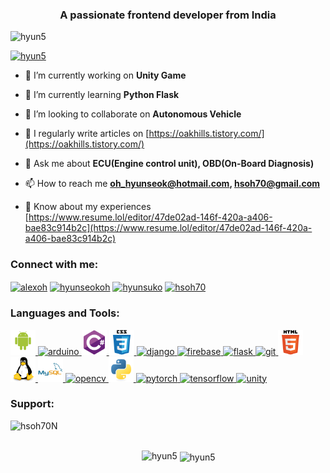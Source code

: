 <h3 align="center">A passionate frontend developer from India</h3>

<p align="left"> <img src="https://komarev.com/ghpvc/?username=hyun5&label=Profile%20views&color=0e75b6&style=flat" alt="hyun5" /> </p>

<p align="left"> <a href="https://github.com/ryo-ma/github-profile-trophy"><img src="https://github-profile-trophy.vercel.app/?username=hyun5" alt="hyun5" /></a> </p>

- 🔭 I’m currently working on **Unity Game**

- 🌱 I’m currently learning **Python Flask**

- 👯 I’m looking to collaborate on **Autonomous Vehicle**

- 📝 I regularly write articles on [https://oakhills.tistory.com/](https://oakhills.tistory.com/)

- 💬 Ask me about **ECU(Engine control unit), OBD(On-Board Diagnosis)**

- 📫 How to reach me **oh_hyunseok@hotmail.com, hsoh70@gmail.com**

- 📄 Know about my experiences [https://www.resume.lol/editor/47de02ad-146f-420a-a406-bae83c914b2c](https://www.resume.lol/editor/47de02ad-146f-420a-a406-bae83c914b2c)

<h3 align="left">Connect with me:</h3>
<p align="left">
<a href="https://codepen.io/alexoh" target="blank"><img align="center" src="https://raw.githubusercontent.com/rahuldkjain/github-profile-readme-generator/master/src/images/icons/Social/codepen.svg" alt="alexoh" height="30" width="40" /></a>
<a href="https://twitter.com/hyunseokoh" target="blank"><img align="center" src="https://raw.githubusercontent.com/rahuldkjain/github-profile-readme-generator/master/src/images/icons/Social/twitter.svg" alt="hyunseokoh" height="30" width="40" /></a>
<a href="https://linkedin.com/in/hyunsuko" target="blank"><img align="center" src="https://raw.githubusercontent.com/rahuldkjain/github-profile-readme-generator/master/src/images/icons/Social/linked-in-alt.svg" alt="hyunsuko" height="30" width="40" /></a>
<a href="https://www.youtube.com/c/hsoh70" target="blank"><img align="center" src="https://raw.githubusercontent.com/rahuldkjain/github-profile-readme-generator/master/src/images/icons/Social/youtube.svg" alt="hsoh70" height="30" width="40" /></a>
</p>

<h3 align="left">Languages and Tools:</h3>
<p align="left"> <a href="https://developer.android.com" target="_blank" rel="noreferrer"> <img src="https://raw.githubusercontent.com/devicons/devicon/master/icons/android/android-original-wordmark.svg" alt="android" width="40" height="40"/> </a> <a href="https://www.arduino.cc/" target="_blank" rel="noreferrer"> <img src="https://cdn.worldvectorlogo.com/logos/arduino-1.svg" alt="arduino" width="40" height="40"/> </a> <a href="https://www.w3schools.com/cs/" target="_blank" rel="noreferrer"> <img src="https://raw.githubusercontent.com/devicons/devicon/master/icons/csharp/csharp-original.svg" alt="csharp" width="40" height="40"/> </a> <a href="https://www.w3schools.com/css/" target="_blank" rel="noreferrer"> <img src="https://raw.githubusercontent.com/devicons/devicon/master/icons/css3/css3-original-wordmark.svg" alt="css3" width="40" height="40"/> </a> <a href="https://www.djangoproject.com/" target="_blank" rel="noreferrer"> <img src="https://cdn.worldvectorlogo.com/logos/django.svg" alt="django" width="40" height="40"/> </a> <a href="https://firebase.google.com/" target="_blank" rel="noreferrer"> <img src="https://www.vectorlogo.zone/logos/firebase/firebase-icon.svg" alt="firebase" width="40" height="40"/> </a> <a href="https://flask.palletsprojects.com/" target="_blank" rel="noreferrer"> <img src="https://www.vectorlogo.zone/logos/pocoo_flask/pocoo_flask-icon.svg" alt="flask" width="40" height="40"/> </a> <a href="https://git-scm.com/" target="_blank" rel="noreferrer"> <img src="https://www.vectorlogo.zone/logos/git-scm/git-scm-icon.svg" alt="git" width="40" height="40"/> </a> <a href="https://www.w3.org/html/" target="_blank" rel="noreferrer"> <img src="https://raw.githubusercontent.com/devicons/devicon/master/icons/html5/html5-original-wordmark.svg" alt="html5" width="40" height="40"/> </a> <a href="https://www.linux.org/" target="_blank" rel="noreferrer"> <img src="https://raw.githubusercontent.com/devicons/devicon/master/icons/linux/linux-original.svg" alt="linux" width="40" height="40"/> </a> <a href="https://www.mysql.com/" target="_blank" rel="noreferrer"> <img src="https://raw.githubusercontent.com/devicons/devicon/master/icons/mysql/mysql-original-wordmark.svg" alt="mysql" width="40" height="40"/> </a> <a href="https://opencv.org/" target="_blank" rel="noreferrer"> <img src="https://www.vectorlogo.zone/logos/opencv/opencv-icon.svg" alt="opencv" width="40" height="40"/> </a> <a href="https://www.python.org" target="_blank" rel="noreferrer"> <img src="https://raw.githubusercontent.com/devicons/devicon/master/icons/python/python-original.svg" alt="python" width="40" height="40"/> </a> <a href="https://pytorch.org/" target="_blank" rel="noreferrer"> <img src="https://www.vectorlogo.zone/logos/pytorch/pytorch-icon.svg" alt="pytorch" width="40" height="40"/> </a> <a href="https://www.tensorflow.org" target="_blank" rel="noreferrer"> <img src="https://www.vectorlogo.zone/logos/tensorflow/tensorflow-icon.svg" alt="tensorflow" width="40" height="40"/> </a> <a href="https://unity.com/" target="_blank" rel="noreferrer"> <img src="https://www.vectorlogo.zone/logos/unity3d/unity3d-icon.svg" alt="unity" width="40" height="40"/> </a> </p>

<h3 align="left">Support:</h3>
<p><a href="https://www.buymeacoffee.com/hsoh70N"> <img align="left" src="https://cdn.buymeacoffee.com/buttons/v2/default-yellow.png" height="50" width="210" alt="hsoh70N" /></a></p><br><br>

<p><img align="left" src="https://github-readme-stats.vercel.app/api/top-langs?username=hyun5&show_icons=true&locale=en&layout=compact" alt="hyun5" /></p>

<p>&nbsp;<img align="center" src="https://github-readme-stats.vercel.app/api?username=hyun5&show_icons=true&locale=en" alt="hyun5" /></p>
